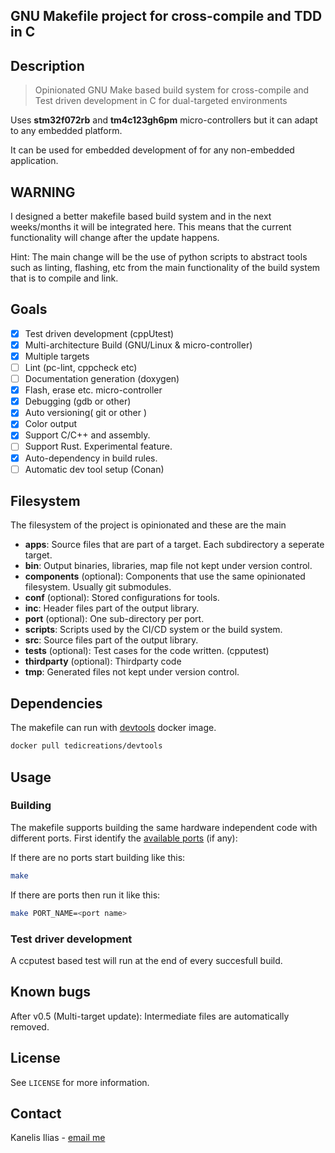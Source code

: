 ## GNU Makefile project for cross-compile and TDD in C

## Description

> Opinionated GNU Make based build system for cross-compile and Test driven development in C for
> dual-targeted environments

Uses **stm32f072rb** and **tm4c123gh6pm** micro-controllers but it can adapt to any
embedded platform.

It can be used for embedded development of for any non-embedded application.

## WARNING

I designed a better makefile based build system and in the next weeks/months it will be integrated here.
This means that the current functionality will change after the update happens.

Hint: The main change will be the use of python scripts to abstract tools such as linting, flashing, etc from the main functionality of the build system that is to compile and link.

## Goals

- [x] Test driven development (cppUtest)
- [x] Multi-architecture Build (GNU/Linux & micro-controller)
- [x] Multiple targets
- [ ] Lint (pc-lint, cppcheck etc)
- [ ] Documentation generation (doxygen)
- [x] Flash, erase etc. micro-controller
- [x] Debugging (gdb or other)
- [x] Auto versioning( git or other )
- [x] Color output
- [x] Support C/C++ and assembly.
- [ ] Support Rust. Experimental feature.
- [x] Auto-dependency in build rules.
- [ ] Automatic dev tool setup (Conan)

## Filesystem

The filesystem of the project is opinionated and these are the main

- **apps**: Source files that are part of a target. Each subdirectory a seperate target.
- **bin**: Output binaries, libraries, map file not kept under version control.
- **components** (optional): Components that use the same opinionated filesystem. Usually git submodules.
- **conf** (optional): Stored configurations for tools.
- **inc**: Header files part of the output library.
- **port** (optional): One sub-directory per port.
- **scripts**: Scripts used by the CI/CD system or the build system.
- **src**: Source files part of the output library.
- **tests** (optional): Test cases for the code written. (cpputest)
- **thirdparty** (optional): Thirdparty code
- **tmp**: Generated files not kept under version control.

## Dependencies

The makefile can run with [devtools](https://hub.docker.com/r/tedicreations/devtools) docker image.

```sh
docker pull tedicreations/devtools
```

## Usage

### Building

The makefile supports building the same hardware independent code with different ports.
First identify the [available ports](port) (if any):

If there are no ports start building like this:

```sh
make
```

If there are ports then run it like this:

```sh
make PORT_NAME=<port name>
```

### Test driver development

A ccputest based test will run at the end of every succesfull build.

## Known bugs

After v0.5 (Multi-target update): Intermediate files are automatically removed.

## License

See `LICENSE` for more information.


## Contact

Kanelis Ilias - [email me](mailto:hkanelhs@yahoo.gr)

